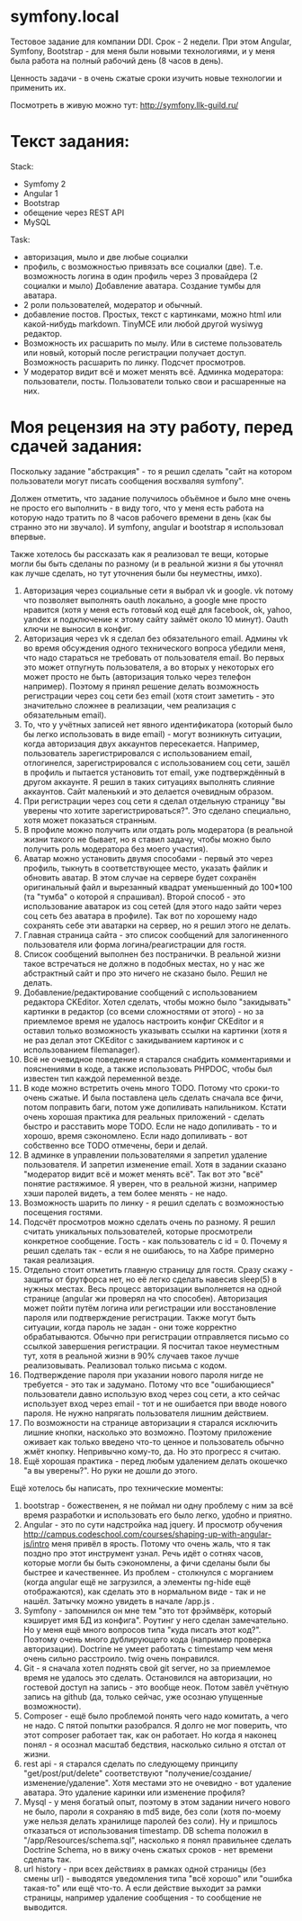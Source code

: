 symfony.local
=============

Тестовое задание для компании DDI.
Срок - 2 недели.
При этом Angular, Symfony, Bootstrap - для меня были новыми технологиями, и у меня была работа на полный рабочий день (8 часов в день).

Ценность задачи - в очень сжатые сроки изучить новые технологии и применить их.

Посмотреть в живую можно тут: http://symfony.llk-guild.ru/

Текст задания:
=============
Stack:
  - Symfomy 2
  - Angular 1
  - Bootstrap
  - обещение через REST API
  - MySQL

Task:
  - авторизация, мыло и две любые социалки
  - профиль, с возможностью привязать все социалки (две).
    Т.е. возможность логина в один профиль через 3 провайдера (2 социалки и мыло)
    Добавление аватара. Создание тумбы для аватара.
  - 2 роли пользователей, модератор и обычный.
  - добавление постов. Простых, текст с картинками, можно html или какой-нибудь markdown. TinyMCE или любой другой wysiwyg редактор.
  - Возможность их расшарить по мылу. Или в системе пользователь или новый, который после регистрации получает доступ.
    Возможность расшарить по  линку. Подсчет просмотров.
  - У модератор видит всё и может менять всё. Админка модератора: пользователи, посты.
    Пользователи только свои и расшаренные на них.

Моя рецензия на эту работу, перед сдачей задания:
=============
Поскольку задание "абстракция" - то я решил сделать "сайт на котором пользователи могут писать сообщения восхваляя symfony".

Должен отметить, что задание получилось объёмное и было мне очень не просто его выполнить - в виду того, что у меня есть работа на которую надо тратить по 8 часов рабочего времени в день (как бы странно это ни звучало). И symfony, angular и bootstrap я использовал впервые.


Также хотелось бы рассказать как я реализовал те вещи, которые могли бы быть сделаны по разному (и в реальной жизни я бы уточнял как лучше сделать, но тут уточнения были бы неуместны, имхо).

1. Авторизация через социальные сети я выбрал vk и google. vk потому что позволяет выполнять oauth локально, а google мне просто нравится (хотя у меня есть готовый код ещё для facebook, ok, yahoo, yandex и подключение к этому сайту займёт около 10 минут). Oauth ключи не выносил в конфиг.
2. Авторизация через vk я сделал без обязательного email. Админы vk во время обсуждения одного технического вопроса убедили меня, что надо стараться не требовать от пользователя email. Во первых это может отпугнуть пользователя, а во вторых у некоторых его может просто не быть (авторизация только через телефон например). Поэтому я принял решение делать возможность регистрации через соц сети без email (хотя стоит заметить - это значительно сложнее в реализации, чем реализация с обязательным email).
3. То, что у учётных записей нет явного идентификатора (который было бы легко использовать в виде email) - могут возникнуть ситуации, когда авторизация двух аккаунтов пересекается. Например, пользователь зарегистрировался с использованием email, отлогинелся, зарегистрировался с использованием соц сети, зашёл в профиль и пытается установить тот email, уже подтверждённый в другом аккаунте. Я решил в таких ситуациях выполнять слияние аккаунтов. Сайт маленький и это делается очевидным образом.
4. При регистрации через соц сети я сделал отдельную страницу "вы уверены что хотите зарегистрироваться?". Это сделано специально, хотя может показаться странным.
5. В профиле можно получить или отдать роль модератора (в реальной жизни такого не бывает, но я ставил задачу, чтобы можно было получить роль модератора без моего участия).
6. Аватар можно установить двумя способами - первый это через профиль, тыкнуть в соответствующее место, указать файлик и обновить аватар. В этом случае на сервере будет сохранён оригинальный файл и вырезанный квадрат уменьшенный до 100*100 (та "тумба" о которой я спрашивал). Второй способ - это использование аватарок из соц сетей (для этого надо зайти через соц сеть без аватара в профиле). Так вот по хорошему надо сохранять себе эти аватарки на сервер, но я решил этого не делать.
7. Главная страница сайта - это список сообщений для залогиненного пользователя или форма логина/реагистрации для гостя.
8. Список сообщений выполнен без постранички. В реальной жизни такое встречаться не должно в подобных местах, но у нас же абстрактный сайт и про это ничего не сказано было. Решил не делать.
9. Добавление/редактирование сообщений с использованием редактора CKEditor. Хотел сделать, чтобы можно было "закидывать" картинки в редактор (со всеми сложностями от этого) - но за приемлемое время не удалось настроить конфиг CKEditor и я оставил только возможность указывать ссылки на картинки (хотя я не раз делал этот CKEditor с закидыванием картинок и с использованием filemanager).
10. Всё не очевидное поведение я старался снабдить комментариями и пояснениями в коде, а также использовать PHPDOC, чтобы был известен тип каждой переменной везде.
11. В коде можно встретить очень много TODO. Потому что сроки-то очень сжатые. И была поставлена цель сделать сначала все фичи, потом поправить баги, потом уже допиливать напильником. Кстати очень хорошая практика для реальных приложений - сделать быстро и расставить море TODO. Если не надо допиливать - то и хорошо, время сэкономлено. Если надо допиливать - вот собственно все TODO отмечены, бери и делай.
12. В админке в управлении пользователями я запретил удаление пользователя. И запретил изменение email. Хотя в задании сказано "модератор видит всё и может менять всё". Так вот это "всё" понятие растяжимое. Я уверен, что в реальной жизни, например хэши паролей видеть, а тем более менять - не надо.
13. Возможность шарить по линку - я решил сделать с возможностью посещения гостями.
14. Подсчёт просмотров можно сделать очень по разному. Я решил считать уникальных пользователей, которые просмотрели конкретное сообщение. Гость - как пользователь с id = 0. Почему я решил сделать так - если я не ошибаюсь, то на Хабре примерно такая реализация.
15. Отдельно стоит отметить главную страницу для гостя. Сразу скажу - защиты от брутфорса нет, но её легко сделать навесив sleep(5) в нужных местах. Весь процесс авторизации выполняется на одной странице (angular жи проверял на что способен). Авторизация может пойти путём логина или регистрации или восстановление пароля или подтверждение регистрации. Также могут быть ситуации, когда пароль не задан - они тоже корректно обрабатываются. Обычно при регистрации отправляется письмо со ссылкой завершения регистрации. Я посчитал такое неуместным тут, хотя в реальной жизни в 90% случаев такое лучше реализовывать. Реализовал только письма с кодом.
16. Подтверждение пароля при указании нового пароля нигде не требуется - это так и задумано. Потому что все "ошибающиеся" пользователи давно использую вход через соц сети, а кто сейчас использует вход через email - тот и не ошибается при вводе нового пароля. Не нужно напрягать пользователя лишним действием.
17. По возможности на странице авторизации я старался исключить лишние кнопки, насколько это возможно. Поэтому приложение оживает как только введено что-то ценное и пользователь обычно жмёт кнопку. Непривычно кому-то, да. Но это прогресс я считаю.
18. Ещё хорошая практика - перед любым удалением делать окошечко "а вы уверены?". Но руки не дошли до этого.


Ещё хотелось бы написать, про технические моменты:

1. bootstrap - божественен, я не поймал ни одну проблему с ним за всё время разработки и использовать его было легко, удобно и приятно.
2. Angular - это по сути надстройка над jquery. И просмотр обучения http://campus.codeschool.com/courses/shaping-up-with-angular-js/intro меня привёл в ярость. Потому что очень жаль, что я так поздно про этот инструмент узнал. Речь идёт о сотнях часов, которые могли бы быть сэкономлены, а фичи сделаны были бы быстрее и качественнее. Из проблем - столкнулся с морганием (когда angular ещё не загрузился, а элементы ng-hide ещё отображаются), как сделать это в нормальном виде - так и не нашёл. Затычку можно увидеть в начале /app.js .
3. Symfony - запомнился он мне тем "это тот фрэймвёрк, который кэширует имя БД из конфига". Роутинг у него сделан замечательно. Но у меня ещё много вопросов типа "куда писать этот код?". Поэтому очень много дублирующего кода (например проверка авторизации). Doctrine не умеет работать с timestamp чем меня очень сильно расстроило. twig очень понравился.
4. Git - я сначала хотел поднять свой git server, но за приемлемое время не удалось это сделать. Остановился на авторизации, но гостевой доступ на запись - это вообще неок. Потом завёл учётную запись на github (да, только сейчас, уже осознаю упущенные возможности).
5. Composer - ещё было проблемой понять чего надо комитать, а чего не надо. С пятой попытки разобрался. Я долго не мог поверить, что этот composer работает так, как он работает. Но когда я наконец понял - я осознал масштаб бедствия, насколько сильно я отстал от жизни.
6. rest api - я старался сделать по следующему принципу "get/post/put/delete" соответствуют "получение/создание/изменение/удаление". Хотя местами это не очевидно - вот удаление аватара. Это удаление каринки или изменение профиля?
7. Mysql - у меня богатый опыт, поэтому в этом задании ничего нового не было, пароли я сохраняю в md5 виде, без соли (хотя по-моему уже нельзя делать хранилище паролей без соли). Ну и пришлось отказаться от использования timestamp. DB schema положил в "/app/Resources/schema.sql", насколько я понял правильнее сделать Doctrine Schema, но в вижу очень сжатых сроков - нет времени сделать так.
8. url history - при всех действиях в рамках одной страницы (без смены url) - выводятся уведомления типа "всё хорошо" или "ошибка такая-то" или ещё что-то. А если действие выходит за рамки страницы, например удаление сообщения - то сообщение не выводится.
